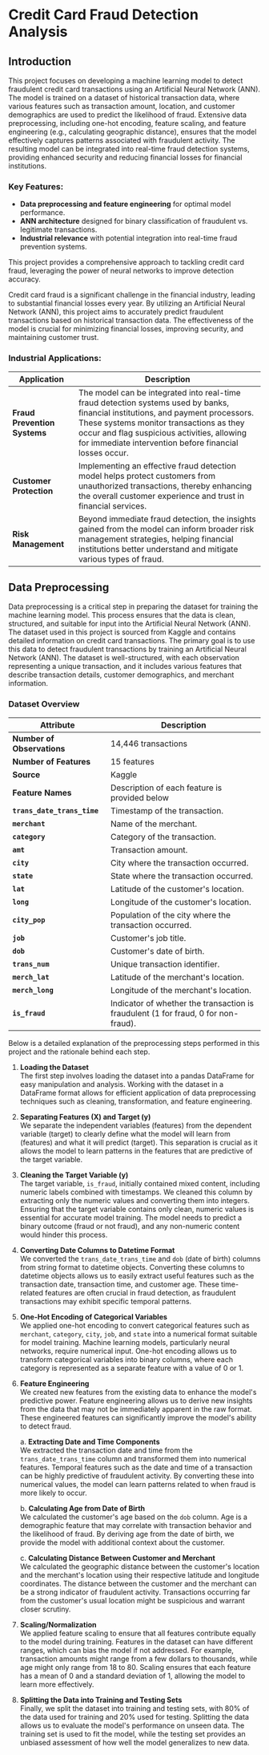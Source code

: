 # Credit Card Fraud Detection Analysis
## Introduction

This project focuses on developing a machine learning model to detect fraudulent credit card transactions using an Artificial Neural Network (ANN). The model is trained on a dataset of historical transaction data, where various features such as transaction amount, location, and customer demographics are used to predict the likelihood of fraud. Extensive data preprocessing, including one-hot encoding, feature scaling, and feature engineering (e.g., calculating geographic distance), ensures that the model effectively captures patterns associated with fraudulent activity. The resulting model can be integrated into real-time fraud detection systems, providing enhanced security and reducing financial losses for financial institutions.

### Key Features:
- **Data preprocessing and feature engineering** for optimal model performance.
- **ANN architecture** designed for binary classification of fraudulent vs. legitimate transactions.
- **Industrial relevance** with potential integration into real-time fraud prevention systems.

This project provides a comprehensive approach to tackling credit card fraud, leveraging the power of neural networks to improve detection accuracy.

Credit card fraud is a significant challenge in the financial industry, leading to substantial financial losses every year. By utilizing an Artificial Neural Network (ANN), this project aims to accurately predict fraudulent transactions based on historical transaction data. The effectiveness of the model is crucial for minimizing financial losses, improving security, and maintaining customer trust.

### Industrial Applications:

| Application                     | Description                                                                                                             |
|---------------------------------|-------------------------------------------------------------------------------------------------------------------------|
| **Fraud Prevention Systems**     | The model can be integrated into real-time fraud detection systems used by banks, financial institutions, and payment processors. These systems monitor transactions as they occur and flag suspicious activities, allowing for immediate intervention before financial losses occur. |
| **Customer Protection**          | Implementing an effective fraud detection model helps protect customers from unauthorized transactions, thereby enhancing the overall customer experience and trust in financial services. |
| **Risk Management**              | Beyond immediate fraud detection, the insights gained from the model can inform broader risk management strategies, helping financial institutions better understand and mitigate various types of fraud. |

## Data Preprocessing

Data preprocessing is a critical step in preparing the dataset for training the machine learning model. This process ensures that the data is clean, structured, and suitable for input into the Artificial Neural Network (ANN). The dataset used in this project is sourced from Kaggle and contains detailed information on credit card transactions. The primary goal is to use this data to detect fraudulent transactions by training an Artificial Neural Network (ANN). The dataset is well-structured, with each observation representing a unique transaction, and it includes various features that describe transaction details, customer demographics, and merchant information.

### Dataset Overview

| **Attribute**              | **Description**                                                                                  |
|----------------------------|--------------------------------------------------------------------------------------------------|
| **Number of Observations**  | 14,446 transactions                                                                             |
| **Number of Features**      | 15 features                                                                                     |
| **Source**                  | Kaggle                                                                                          |
| **Feature Names**           | Description of each feature is provided below                                                   |
| **`trans_date_trans_time`** | Timestamp of the transaction.                                                                   |
| **`merchant`**              | Name of the merchant.                                                                           |
| **`category`**              | Category of the transaction.                                                                    |
| **`amt`**                   | Transaction amount.                                                                             |
| **`city`**                  | City where the transaction occurred.                                                            |
| **`state`**                 | State where the transaction occurred.                                                           |
| **`lat`**                   | Latitude of the customer's location.                                                            |
| **`long`**                  | Longitude of the customer's location.                                                           |
| **`city_pop`**              | Population of the city where the transaction occurred.                                          |
| **`job`**                   | Customer's job title.                                                                           |
| **`dob`**                   | Customer's date of birth.                                                                       |
| **`trans_num`**             | Unique transaction identifier.                                                                  |
| **`merch_lat`**             | Latitude of the merchant's location.                                                            |
| **`merch_long`**            | Longitude of the merchant's location.                                                           |
| **`is_fraud`**              | Indicator of whether the transaction is fraudulent (1 for fraud, 0 for non-fraud).              |

Below is a detailed explanation of the preprocessing steps performed in this project and the rationale behind each step.


1. **Loading the Dataset**  
   The first step involves loading the dataset into a pandas DataFrame for easy manipulation and analysis. Working with the dataset in a DataFrame format allows for efficient application of data preprocessing techniques such as cleaning, transformation, and feature engineering.

2. **Separating Features (X) and Target (y)**  
   We separate the independent variables (features) from the dependent variable (target) to clearly define what the model will learn from (features) and what it will predict (target). This separation is crucial as it allows the model to learn patterns in the features that are predictive of the target variable.

3. **Cleaning the Target Variable (y)**  
   The target variable, `is_fraud`, initially contained mixed content, including numeric labels combined with timestamps. We cleaned this column by extracting only the numeric values and converting them into integers. Ensuring that the target variable contains only clean, numeric values is essential for accurate model training. The model needs to predict a binary outcome (fraud or not fraud), and any non-numeric content would hinder this process.

4. **Converting Date Columns to Datetime Format**  
   We converted the `trans_date_trans_time` and `dob` (date of birth) columns from string format to datetime objects. Converting these columns to datetime objects allows us to easily extract useful features such as the transaction date, transaction time, and customer age. These time-related features are often crucial in fraud detection, as fraudulent transactions may exhibit specific temporal patterns.

5. **One-Hot Encoding of Categorical Variables**  
   We applied one-hot encoding to convert categorical features such as `merchant`, `category`, `city`, `job`, and `state` into a numerical format suitable for model training. Machine learning models, particularly neural networks, require numerical input. One-hot encoding allows us to transform categorical variables into binary columns, where each category is represented as a separate feature with a value of 0 or 1.

6. **Feature Engineering**  
   We created new features from the existing data to enhance the model's predictive power. Feature engineering allows us to derive new insights from the data that may not be immediately apparent in the raw format. These engineered features can significantly improve the model's ability to detect fraud.

   a. **Extracting Date and Time Components**  
      We extracted the transaction date and time from the `trans_date_trans_time` column and transformed them into numerical features. Temporal features such as the date and time of a transaction can be highly predictive of fraudulent activity. By converting these into numerical values, the model can learn patterns related to when fraud is more likely to occur.

   b. **Calculating Age from Date of Birth**  
      We calculated the customer's age based on the `dob` column. Age is a demographic feature that may correlate with transaction behavior and the likelihood of fraud. By deriving age from the date of birth, we provide the model with additional context about the customer.

   c. **Calculating Distance Between Customer and Merchant**  
      We calculated the geographic distance between the customer's location and the merchant's location using their respective latitude and longitude coordinates. The distance between the customer and the merchant can be a strong indicator of fraudulent activity. Transactions occurring far from the customer's usual location might be suspicious and warrant closer scrutiny.

7. **Scaling/Normalization**  
   We applied feature scaling to ensure that all features contribute equally to the model during training. Features in the dataset can have different ranges, which can bias the model if not addressed. For example, transaction amounts might range from a few dollars to thousands, while age might only range from 18 to 80. Scaling ensures that each feature has a mean of 0 and a standard deviation of 1, allowing the model to learn more effectively.

8. **Splitting the Data into Training and Testing Sets**  
   Finally, we split the dataset into training and testing sets, with 80% of the data used for training and 20% used for testing. Splitting the data allows us to evaluate the model's performance on unseen data. The training set is used to fit the model, while the testing set provides an unbiased assessment of how well the model generalizes to new data.
